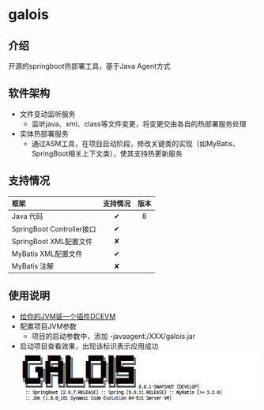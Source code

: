 # galois

## 介绍

开源的springboot热部署工具，基于Java Agent方式

## 软件架构

+ 文件变动监听服务
    + 监听java、xml、class等文件变更，将变更交由各自的热部署服务处理
+ 实体热部署服务
    + 通过ASM工具，在项目启动阶段，修改关键类的实现（如MyBatis、SpringBoot相关上下文类），使其支持热更新服务

## 支持情况

| 框架                      | 支持情况 | 版本 |
|:------------------------|:----:|:--:|
| Java 代码                 |  ✔   | 8  |
| SpringBoot Controller接口 |  ✔   |    |
| SpringBoot XML配置文件      |  ✘   |    |
| MyBatis XML配置文件         |  ✔   |    |
| MyBatis 注解              |  ✘   |    |

## 使用说明

+ [给你的JVM装一个插件DCEVM](https://blog.csdn.net/NEWCIH/article/details/129093034?spm=1001.2014.3001.5501)
+ 配置项目JVM参数
    + 项目的启动参数中，添加 -javaagent:/XXX/galois.jar
+ 启动项目查看效果，出现该标识表示应用成功
  ![img.png](img.png)
